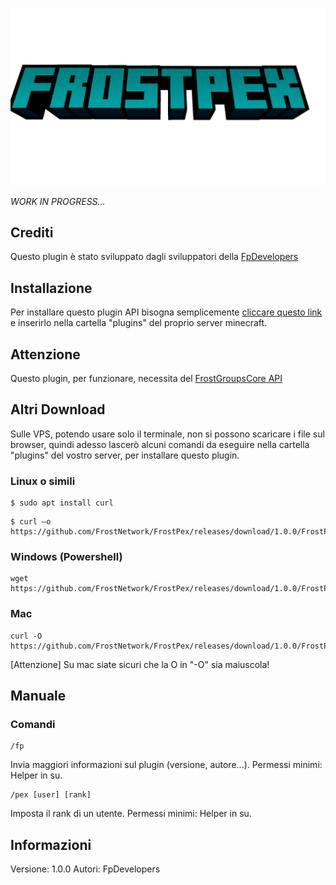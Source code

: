 ![FrostPex Logo](https://raw.githubusercontent.com/FrostNetwork/FrostPex/main/icon.png)

*WORK IN PROGRESS...*

## Crediti
Questo plugin è stato sviluppato dagli sviluppatori della [FpDevelopers](https://github.com/FpDevelop)

## Installazione
Per installare questo plugin API bisogna semplicemente [cliccare questo link](https://github.com/FrostNetwork/FrostPex/releases) e inserirlo nella cartella "plugins" del proprio server minecraft.

## Attenzione
Questo plugin, per funzionare, necessita del [FrostGroupsCore API](https://github.com/FrostNetwork/FrostGroupsCore)

## Altri Download
Sulle VPS, potendo usare solo il terminale, non si possono scaricare i file sul browser, quindi adesso lascerò alcuni comandi da eseguire nella cartella "plugins" del vostro server, per installare questo plugin.

### Linux o simili
```console
$ sudo apt install curl
```

```console
$ curl –o https://github.com/FrostNetwork/FrostPex/releases/download/1.0.0/FrostPex.jar
```

### Windows (Powershell)
```console
wget https://github.com/FrostNetwork/FrostPex/releases/download/1.0.0/FrostPex.jar
```
### Mac
```console
curl -O https://github.com/FrostNetwork/FrostPex/releases/download/1.0.0/FrostPex.jar
```

[Attenzione] Su mac siate sicuri che la O in "-O" sia maiuscola!

## Manuale
### Comandi
```console
/fp
```
Invia maggiori informazioni sul plugin (versione, autore...).
Permessi minimi: Helper in su.

```console
/pex [user] [rank]
```
Imposta il rank di un utente.
Permessi minimi: Helper in su.

## Informazioni
Versione: 1.0.0
Autori: FpDevelopers